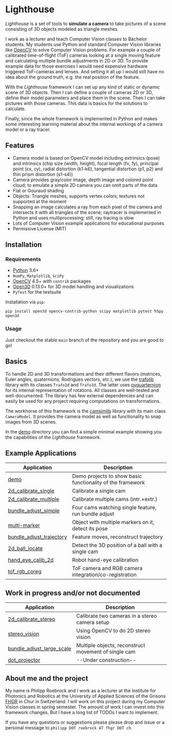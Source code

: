 # Lighthouse

*Lighthouse* is a set of tools to **simulate a camera** to take pictures of a scene consisting of 3D objects modeled as triangle meshes.

I work as a lecturer and teach Computer Vision classes to Bachelor students. My students use Python and standard Computer Vision libraries like [OpenCV](https://opencv.org/) to solve Computer Vision problems. For example a couple of calibrated time-of-flight (ToF) cameras looking at a single moving feature and calculating multiple bundle adjustments in 2D or 3D. To provide example data for those exercises I would need expensive hardware triggered ToF-cameras and lenses. And setting it all up I would still have no idea about the ground truth, e.g. the real position of the feature.

With the *Lighthouse* framework I can set up any kind of static or dynamic scene of 3D objects. Then I can define a couple of cameras 2D or 3D, define their model parameters and place them in the scene. Then I can take pictures with those cameras. This data is basics for the solutions to calculate.

Finally, since the whole framework is implemented in Python and makes some interesting learning material about the internal workings of a camera model or a ray tracer.



## Features

* Camera model is based on OpenCV model including extrinsics (pose) and intrinsics (chip size (width, height), focal length (fx, fy), principal point (cx, cy), radial distortion (k1-k6), tangential distortion (p1, p2) and thin prism distortion (s1-s4))
* Camera provides gray/color image, depth image and colored point cloud; to emulate a simple 2D camera you can omit parts of the data
* Flat or Gouraud shading
* Objects: Triangle meshes, supports vertex colors; textures not supported at the moment
* Snapping an image calculates a ray from each pixel of the camera and intersects it with all triangles of the scene; raytracer is implemented in Python and uses multiprocessing; still, ray tracing is slow
* Lots of Computer Vision example applications for educational purposes
* Permissive License (MIT)



## Installation

### Requirements

* [Python](https://www.python.org/) 3.6+
* `NumPy`, `Matplotlib`, `SciPy`
* [OpenCV](https://opencv.org/) 4.5+ with `contrib` packages
* [Open3D](http://www.open3d.org/) 0.13.0+ for 3D model handling and visualizations
* `PyTest` for the testsuite

Installation via `pip`:

```
pip install open3d opencv-contrib-python scipy matplotlib pytest h5py open3d
```

### Usage

Just checkout the stable `main` branch of the repository and you are good to go!



## Basics

To handle 2D and 3D transformations and their different flavors (matrices, Euler angles, quaternions, Rodrigues vectors, etc.), we use the [trafolib](trafolib) library with its classes `Trafo2d` and `Trafo3d`. The latter uses [pyquarternion](https://github.com/KieranWynn/pyquaternion) for its internal representation of rotations. All classes are well-tested and well-documented. The library has few external dependencies and can easily be used for any project requiring computations on transformations.

The workhorse of this framework is the [camsimlib](camsimlib) library with its main class `CameraModel`. It provides the camera model as well as functionality to snap images from 3D scenes.

In the [demo](demo) directory you can find a simple minimal example showing you the capabilities of the *Lighthouse* framework.



## Example Applications

|Application                                           |Description                                               |
|------------------------------------------------------|----------------------------------------------------------|
|[demo](demo)                                          |Demo projects to show basic functionality of the framework|
|[2d_calibrate_single](2d_calibrate_single)            |Calibrate a single cam                                    |
|[2d_calibrate_multiple](2d_calibrate_multiple)        |Calibrate multiple cams (intr.+extr.)                     |
|[bundle_adjust_simple](bundle_adjust_simple)          |Four cams watching single feature, run bundle adjust      |
|[multi-marker](multi-marker)                          |Object with multiple markers on it, detect its pose       |
|[bundle_adjust_trajectory](bundle_adjust_trajectory)  |Feature moves, reconstruct trajectory                     |
|[2d_ball_locate](2d_ball_locate)                      |Detect the 3D position of a ball with a single cam        |
|[hand_eye_calib_2d](hand_eye_calib_2d)                |Robot hand-eye calibration                                |
|[tof_rgb_coreg](tof_rgb_coreg)                        |ToF camera and RGB camera integration/co-registration     |



## Work in progress and/or not documented

|Application                                           |Description                                               |
|------------------------------------------------------|----------------------------------------------------------|
|[2d_calibrate_stereo](2d_calibrate_stereo)            |Calibrate two cameras in a stereo camera setup            |
|[stereo_vision](stereo_vision)                        |Using OpenCV to do 2D stereo vision                       |
|[bundle_adjust_large_scale](bundle_adjust_large_scale)|Multiple objects, reconstruct movement of single cam      |
|[dot_projector](dot_projector)                        |--Under construction--                                    |



## About me and the project

My name is Philipp Roebrock and I work as a lecturer at the Institute for Photonics and Robotics at the University of Applied Sciences of the Grisons [FHGR](https://www.fhgr.ch/) in Chur in Switzerland. I will work on this project during my Computer Vision classes in spring semester. The amount of work I can invest into this framework changes. But I have a long list of TODOs I want to implement.

If you have any questions or suggestions please please drop and issue or a personal message to `philipp DOT roebrock AT fhgr DOT ch`.
